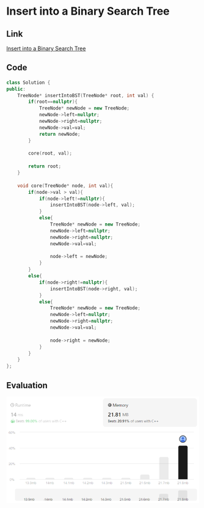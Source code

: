 # Insert into a Binary Search Tree
## Link
[Insert into a Binary Search Tree](https://leetcode.com/problems/insert-into-a-binary-search-tree/description/)

## Code
```cpp
class Solution {
public:
    TreeNode* insertIntoBST(TreeNode* root, int val) {
        if(root==nullptr){
            TreeNode* newNode = new TreeNode;
            newNode->left=nullptr;
            newNode->right=nullptr;
            newNode->val=val;
            return newNode;
        }

        core(root, val);

        return root;
    }

    void core(TreeNode* node, int val){
        if(node->val > val){
            if(node->left!=nullptr){
                insertIntoBST(node->left, val);
            }
            else{
                TreeNode* newNode = new TreeNode;
                newNode->left=nullptr;
                newNode->right=nullptr;
                newNode->val=val;

                node->left = newNode;
            }
        }
        else{
            if(node->right!=nullptr){
                insertIntoBST(node->right, val);
            }
            else{
                TreeNode* newNode = new TreeNode;
                newNode->left=nullptr;
                newNode->right=nullptr;
                newNode->val=val;

                node->right = newNode;
            }
        }
    }
};
```

## Evaluation
![Insert into a Binary Search Tree](./30_img.png)